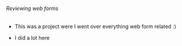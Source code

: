 ###### Reviewing web forms

- This was a project were I went over everything web form related :)

- I did a lot here